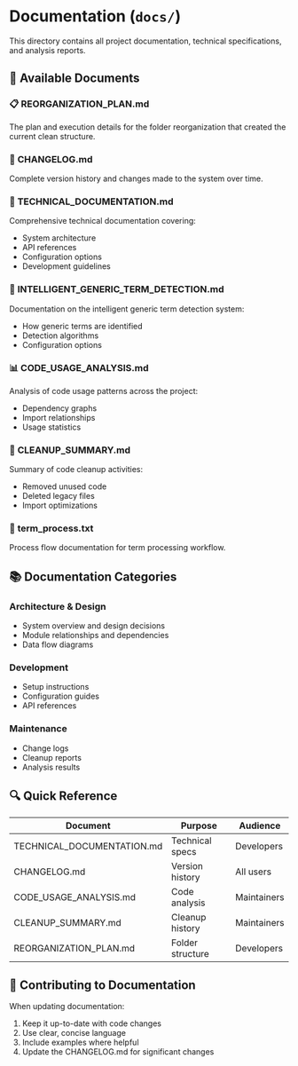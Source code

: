 # Documentation (`docs/`)

This directory contains all project documentation, technical specifications, and analysis reports.

## 📄 Available Documents

### 📋 **REORGANIZATION_PLAN.md**
The plan and execution details for the folder reorganization that created the current clean structure.

### 📝 **CHANGELOG.md**
Complete version history and changes made to the system over time.

### 🔧 **TECHNICAL_DOCUMENTATION.md**
Comprehensive technical documentation covering:
- System architecture
- API references
- Configuration options
- Development guidelines

### 🧠 **INTELLIGENT_GENERIC_TERM_DETECTION.md**
Documentation on the intelligent generic term detection system:
- How generic terms are identified
- Detection algorithms
- Configuration options

### 📊 **CODE_USAGE_ANALYSIS.md**
Analysis of code usage patterns across the project:
- Dependency graphs
- Import relationships
- Usage statistics

### 🧹 **CLEANUP_SUMMARY.md**
Summary of code cleanup activities:
- Removed unused code
- Deleted legacy files
- Import optimizations

### 📖 **term_process.txt**
Process flow documentation for term processing workflow.

## 📚 Documentation Categories

### **Architecture & Design**
- System overview and design decisions
- Module relationships and dependencies
- Data flow diagrams

### **Development**
- Setup instructions
- Configuration guides
- API references

### **Maintenance**
- Change logs
- Cleanup reports
- Analysis results

## 🔍 Quick Reference

| Document | Purpose | Audience |
|----------|---------|----------|
| TECHNICAL_DOCUMENTATION.md | Technical specs | Developers |
| CHANGELOG.md | Version history | All users |
| CODE_USAGE_ANALYSIS.md | Code analysis | Maintainers |
| CLEANUP_SUMMARY.md | Cleanup history | Maintainers |
| REORGANIZATION_PLAN.md | Folder structure | Developers |

## 📝 Contributing to Documentation

When updating documentation:
1. Keep it up-to-date with code changes
2. Use clear, concise language
3. Include examples where helpful
4. Update the CHANGELOG.md for significant changes




